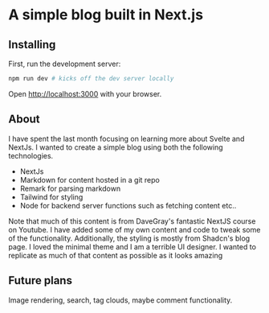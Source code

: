 # A simple blog built in Next.js

## Installing

First, run the development server:

```bash
npm run dev # kicks off the dev server locally
```

Open [http://localhost:3000](http://localhost:3000) with your browser.

## About

I have spent the last month focusing on learning more about Svelte and NextJs. I wanted to create a simple blog using both the following technologies.

- NextJs
- Markdown for content hosted in a git repo
- Remark for parsing markdown
- Tailwind for styling
- Node for backend server functions such as fetching content etc..

Note that much of this content is from DaveGray's fantastic NextJS course on Youtube. I have added some of my own content and code to tweak some of the functionality. Additionally, the styling is mostly from Shadcn's blog page. I loved the minimal theme and I am a terrible UI designer. I wanted to replicate as much of that content as possible as it looks amazing

## Future plans

Image rendering, search, tag clouds, maybe comment functionality.
